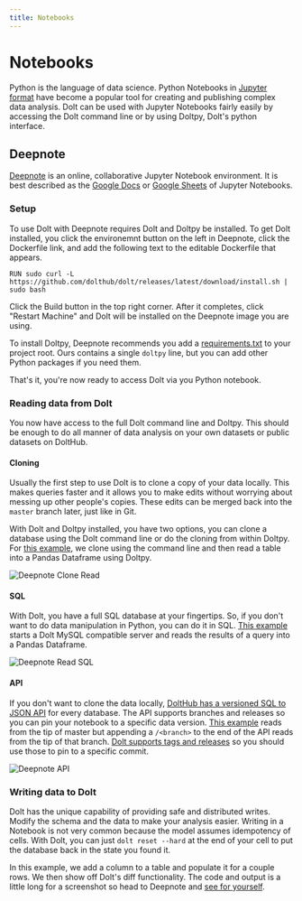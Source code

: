 ```yaml
---
title: Notebooks
---
```


# Notebooks

Python is the language of data science. Python Notebooks in [Jupyter format](https://jupyter.org/) have become a popular tool for creating and publishing complex data analysis. Dolt can be used with Jupyter Notebooks fairly easily by accessing the Dolt command line or by using Doltpy, Dolt's python interface.

## Deepnote

[Deepnote](https://www.deepnote.com) is an online, collaborative Jupyter Notebook environment. It is best described as the [Google Docs](https://docs.google.com) or [Google Sheets](https://docs.google.com/spreadsheets) of Jupyter Notebooks.

### Setup

To use Dolt with Deepnote requires Dolt and Doltpy be installed. To get Dolt installed, you click the environemnt button on the left in Deepnote, click the Dockerfile link, and add the following text to the editable Dockerfile that appears.

```text
RUN sudo curl -L https://github.com/dolthub/dolt/releases/latest/download/install.sh | sudo bash
```

Click the Build button in the top right corner. After it completes, click "Restart Machine" and Dolt will be installed on the Deepnote image you are using.

To install Doltpy, Deepnote recommends you add a [requirements.txt](https://deepnote.com/project/cacec925-c951-4d1e-bbf5-eaeaa9b1e8fc#%2Frequirements.txt) to your project root. Ours contains a single `doltpy` line, but you can add other Python packages if you need them.

That's it, you're now ready to access Dolt via you Python notebook.

### Reading data from Dolt

You now have access to the full Dolt command line and Doltpy. This should be enough to do all manner of data analysis on your own datasets or public datasets on DoltHub.

#### Cloning

Usually the first step to use Dolt is to clone a copy of your data locally. This makes queries faster and it allows you to make edits without worrying about messing up other people's copies. These edits can be merged back into the `master` branch later, just like in Git.

With Dolt and Doltpy installed, you have two options, you can clone a database using the Dolt command line or do the cloning from within Doltpy. For [this example](https://deepnote.com/project/cacec925-c951-4d1e-bbf5-eaeaa9b1e8fc#%2Fdolt-demo.ipynb), we clone using the command line and then read a table into a Pandas Dataframe using Doltpy.

![Deepnote Clone Read](https://www.dolthub.com/blog/static/c4e15893c8f797cc49920bcd6c8068cc/ccf0c/deepnote-clone-read.png)

#### SQL

With Dolt, you have a full SQL database at your fingertips. So, if you don't want to do data manipulation in Python, you can do it in SQL. [This example](https://deepnote.com/project/cacec925-c951-4d1e-bbf5-eaeaa9b1e8fc#%2Fdolt-demo.ipynb) starts a Dolt MySQL compatible server and reads the results of a query into a Pandas Dataframe.

![Deepnote Read SQL](https://www.dolthub.com/blog/static/bcf15787f952931d9bd795657509b678/ccf0c/deepnote-read-sql.png)

#### API

If you don't want to clone the data locally, [DoltHub has a versioned SQL to JSON API](https://www.dolthub.com/blog/2020-08-21-dolthub-repository-apis/) for every database. The API supports branches and releases so you can pin your notebook to a specific data version. [This example](https://deepnote.com/project/cacec925-c951-4d1e-bbf5-eaeaa9b1e8fc#%2Fdolt-demo.ipynb) reads from the tip of master but appending a `/<branch>` to the end of the API reads from the tip of that branch. [Dolt supports tags and releases](https://www.dolthub.com/blog/2020-09-14-data-releases/) so you should use those to pin to a specific commit.

![Deepnote API](https://www.dolthub.com/blog/static/aa483fc7bd85ebbed37ac30e95bd3470/ccf0c/deepnote-api.png)

### Writing data to Dolt

Dolt has the unique capability of providing safe and distributed writes. Modify the schema and the data to make your analysis easier. Writing in a Notebook is not very common because the model assumes idempotency of cells. With Dolt, you can just `dolt reset --hard` at the end of your cell to put the database back in the state you found it.

In this example, we add a column to a table and populate it for a couple rows. We then show off Dolt's diff functionality. The code and output is a little long for a screenshot so head to Deepnote and [see for yourself](https://deepnote.com/project/cacec925-c951-4d1e-bbf5-eaeaa9b1e8fc#).

